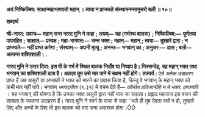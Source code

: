 **अयं निष्किल्बिष: साक्षान्महाभागवतो महान् ।** **त्वया न प्राप्स्यते संस्थामनन्तानुचरो बली ॥ १०॥** 

**शब्दार्थ** 

**श्री-नारद: उवाच—** **महान् सन्त नारद मुनि ने कहा** **; अयम्—** **यह (गर्भस्थ बालक)** **; निष्किल्बिष:—** **पूर्णतया पापरहित** **;** **साक्षात्—** **प्रत्यक्ष** **; महा-भागवत:—** **सन्त भक्त** **; महान्—** **महान्** **; त्वया—** **तुश्हारे द्वारा** **; न प्राप्स्यते—** **नहीं प्राप्त करेगा** **; संस्थाम्—** **अपनी मृत्यु** **; अनन्त—** **भगवान् का** **; अनुचर:—** **दास** **; बली—** **अत्यन्त शक्तिशाली।** **.** 

**नारद मुनि ने उत्तर दिया: इस षी के गर्भ में स्थित बालक निर्दोष या निष्पाप है। निस्सन्देह,** **वह महान् भक्त तथा भगवान् का शक्तिशाली दास है। अतएव तुम उसे मार पाने में सक्षम नहीं** **होगे।** **तात्पर्य :** ऐसे अनेक उदाहरण प्राप्त हैं जब असुरों या अभक्तों ने भक्त को मारने का प्रयास किया है, किन्तु वे भगवान् के महान् भक्त को कभी मार नहीं पाये। भगवान् *भगवद्गीता* (९.३१) में वचन देते हैं— *कौन्तेय प्रतिजानीहि न मे भक्त: प्रणश्यति* । यह भगवान् की घोषणा है कि उनका भक्त असुरों द्वारा नहीं मारा जा सकता। प्रह्लाद महाराज इस वचन की सत्यता के ज्वलन्त उदाहरण हैं। नारद मुनि ने स्वर्ग के राजा से कहा ''भले ही तुम देवता क्यों न हो, तुश्हारे लिए और अन्यों के लिए भी इस बालक को मार पाना असश्भव होगा।ÓÓ  
